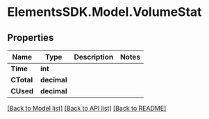 # ElementsSDK.Model.VolumeStat

## Properties

Name | Type | Description | Notes
------------ | ------------- | ------------- | -------------
**Time** | **int** |  | 
**CTotal** | **decimal** |  | 
**CUsed** | **decimal** |  | 

[[Back to Model list]](../#documentation-for-models) [[Back to API list]](../#documentation-for-api-endpoints) [[Back to README]](../)

